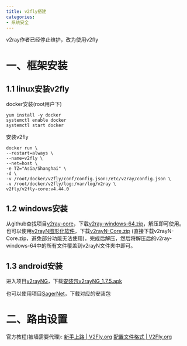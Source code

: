 ```yaml
---
title: v2fly搭建
categories:
- 系统安全
---
```

v2ray作者已经停止维护，改为使用v2fly

# 一、框架安装
## 1.1 linux安装v2fly
docker安装(root用户下)
```
yum install -y docker
systemctl enable docker
systemctl start docker
```
安装v2fly
```
docker run \
--restart=always \
--name=v2fly \
--net=host \
-e TZ="Asia/Shanghai" \
-d \
-v /root/docker/v2fly/conf/config.json:/etc/v2ray/config.json \
-v /root/docker/v2fly/log:/var/log/v2ray \
v2fly/v2fly-core:v4.44.0
```

## 1.2 windows安装
从github查找项目[v2ray-core](https://github.com/v2fly/v2ray-core/releases/tag/v4.44.0)，下载[v2ray-windows-64.zip](https://github.com/v2fly/v2ray-core/releases/download/v5.0.5/v2ray-windows-64.zip)，解压即可使用。
也可以使用[v2rayN图形化软件](https://github.com/2dust/v2rayN/releases)，下载[v2rayN-Core.zip](https://github.com/2dust/v2rayN/releases/download/5.16/v2rayN-Core.zip) (直接下载v2rayN-Core.zip，避免部分功能无法使用)，完成后解压，然后将解压后的v2ray-windows-64中的所有文件覆盖到v2rayN文件夹中即可。

## 1.3 android安装
进入项目[v2rayNG](https://github.com/2dust/v2rayNG/releases)，下载[安装包v2rayNG_1.7.5.apk](https://github.com/2dust/v2rayNG/releases/download/1.7.5/v2rayNG_1.7.5.apk)

也可以使用项目[SagerNet](https://github.com/SagerNet/SagerNet)，下载对应的安装包



# 二、路由设置
官方教程(被墙需要代理): 
[新手上路 | V2Fly.org](https://www.v2fly.org/guide/start.html#%E5%AE%A2%E6%88%B7%E7%AB%AF)
[配置文件格式 | V2Fly.org](https://www.v2fly.org/config/overview.html#%E9%85%8D%E7%BD%AE%E6%96%87%E4%BB%B6%E6%A0%BC%E5%BC%8F)

